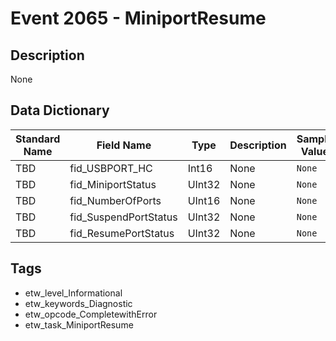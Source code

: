 # Event 2065 - MiniportResume

## Description
None

## Data Dictionary
|Standard Name|Field Name|Type|Description|Sample Value|
|---|---|---|---|---|
|TBD|fid_USBPORT_HC|Int16|None|`None`|
|TBD|fid_MiniportStatus|UInt32|None|`None`|
|TBD|fid_NumberOfPorts|UInt16|None|`None`|
|TBD|fid_SuspendPortStatus|UInt32|None|`None`|
|TBD|fid_ResumePortStatus|UInt32|None|`None`|

## Tags
* etw_level_Informational
* etw_keywords_Diagnostic
* etw_opcode_CompletewithError
* etw_task_MiniportResume